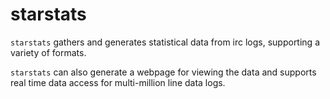 starstats
=========

`starstats` gathers and generates statistical data from irc logs, supporting a variety of formats.

`starstats` can also generate a webpage for viewing the data and supports 
real time data access for multi-million line data logs.

